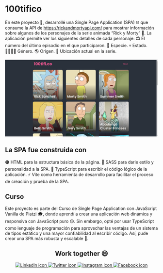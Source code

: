 # 100tifico
En este proyecto 🚀, desarrollé una Single Page Application (SPA) 🌐 que consume la API de https://rickandmortyapi.com/ para mostrar información sobre algunos de los personajes de la serie animada “Rick y Morty” 🧪. La aplicación permite ver los siguientes detalles de cada personaje:
📺 El número del último episodio en el que participaron.
🐶 Especie. 
💀 Estado.
👩‍👩‍👧‍👦 Género.
🌎 Origen.
🌠 Ubicación actual en la serie.

![Screenshot del proyecto](./assets/screenshot.png)

## La SPA fue construida con
🟠 HTML para la estructura básica de la página.
💄 SASS para darle estilo y personalidad a la SPA.
🔵 TypeScript para escribir el código lógico de la aplicación.
⚡ Vite como herramienta de desarrollo para facilitar el proceso de creación y prueba de la SPA. 


## Curso
Este proyecto es parte del Curso de Single Page Application con JavaScript Vanilla de Platzi 🎓, donde aprendí a crear una aplicación web dinámica y responsiva con JavaScript puro 🟡. Sin embargo, opté por usar TypeScript como lenguaje de programación para aprovechar las ventajas de un sistema de tipos estático y una mayor confiabilidad al escribir código. Así, pude crear una SPA más robusta y escalable 💪.

<h2 align="center"> Work together 😄 </h2>

<div align="center">
    <a href="https://www.linkedin.com/in/galeedgutierrez/">
        <img src="https://img.shields.io/badge/LinkedIn-0077B5?style=for-the-badge&logo=linkedin&logoColor=white" alt="LinkedIn icon">
    </a>
    <a href="https://twitter.com/GutierrezGaleed">
        <img src="https://img.shields.io/badge/Twitter-1DA1F2?style=for-the-badge&logo=twitter&logoColor=white" alt="Twitter icon">
    </a>
    <a href="https://www.instagram.com/galeedgutierrez/">
        <img src="https://img.shields.io/badge/Instagram-E4405F?style=for-the-badge&logo=instagram&logoColor=white" alt="Instagram icon">
    </a>
    <a href="https://www.facebook.com/GaleedGutierrez">
        <img src="https://img.shields.io/badge/Facebook-1877F2?style=for-the-badge&logo=facebook&logoColor=white" alt="Facebook icon">
    </a>
</div>
